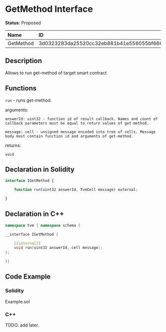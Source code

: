 # GetMethod Interface

**Status**: Proposed

| Name      | ID                                                                |
| :-------- | :---------------------------------------------------------------- |
| GetMethod | 3d0323283da25520cc32eb881b41e556055bf666351f09b4729f38838e0f7049  |

## Description

Allows to run get-method of target smart contract.

## Functions

`run` - runs get-method.

arguments: 

    answerId: uint32 - function id of result callback. Names and count of callback parameters must be equal to return values of get-method.

	message: cell - unsigned message encoded into tree of cells. Message body must contain function id and arguments of get-method.
    
returns: 

	void

## Declaration in Solidity

```jsx
interface IGetMethod {

    function run(uint32 answerId, TvmCell message) external;

}
```

## Declaration in C++

```cpp
namespace tvm { namespace schema {

__interface IGetMethod {

	[[internal]]
	void run(uint32 answerId, cell message);
};

}}
```

## Code Example

### Solidity

Example.sol

### C++

TODO: add later.